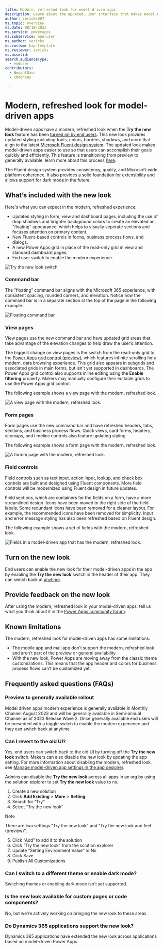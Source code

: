 ```yaml
---
title: Modern, refreshed look for model-driven apps
description: Learn about the updated, user interface that makes model-driven apps easier to use.
author: sericks007
ms.topic: overview
ms.date: 08/18/2023
ms.service: powerapps
ms.subservice: end-user
ms.author: sericks
ms.custom: bap-template
ms.reviewer: sericks
ms.assetid: 
search.audienceType: 
  - enduser
contributors:
  - HemantGaur
  - chmoncay

---
```


# Modern, refreshed look for model-driven apps

Model-driven apps have a modern, refreshed look when the **Try the new look** feature has been [turned on by end users](modern-fluent-design.md#turn-on-the-new-look). This new look provides updated styling including fonts, colors, borders, shadows, and more that align to the latest [Microsoft Fluent design system](https://react.fluentui.dev/?path=/docs/concepts-introduction--page). The updated look makes model-driven apps easier to use so that users can accomplish their goals quickly and efficiently. This feature is transitioning from preview to generally available, learn more about this process [here](modern-fluent-design.md#preview-to-generally-available-rollout). 

The Fluent design system provides consistency, quality, and Microsoft-wide platform coherence. It also provides a solid foundation for extensibility and allows support for dark mode in the future. 

## What’s included with the new look
Here's what you can expect in the modern, refreshed experience:

- Updated styling in form, view and dashboard pages, including the use of drop shadows and brighter background colors to create an elevated or "floating" appearance, which helps to visually seperate sections and focuses attention on primary content.
- New Fluent-based controls in forms, business process flows, and dialogs.
- A new Power Apps grid in place of the read-only grid in view and standard dashboard pages.
- End user switch to enable the modern experience.

![Try the new look switch](media/modern-try-toggle-off.png)

### Command bar
The "floating" command bar aligns with the Microsoft 365 experience, with consistent spacing, rounded corners, and elevation. Notice how the command bar is in a separate section at the top of the page in the following example.

![Floating command bar](media/modern-command-bar.png)

### View pages
View pages use the new command bar and have updated grid areas that take advantage of the elevation changes to help draw the user’s attention. 

The biggest change on view pages is the switch from the read-only grid to the [Power Apps grid control (preview)](../maker/model-driven-apps/the-power-apps-grid-control.md), which features infinite scrolling for a modern, data browsing experience. This grid also appears in subgrids and associated grids in main forms, but isn't yet supported in dashboards. The Power Apps grid control also supports inline editing using the **Enable filtering** property. Makers may manually configure their editable grids to use the Power Apps grid control. 

The following example shows a view page with the modern, refreshed look.

![A view page with the modern, refreshed look.](media/modern-view-page.png)

### Form pages
Form pages use the new command bar and have refreshed headers, tabs, sections, and business process flows. Quick views, card forms, headers, sitemaps, and timeline controls also feature updating styling.

The following example shows a form page with the modern, refreshed look.

![A formm page with the modern, refreshed look.](media/modern-form-page.png)

### Field controls
Field controls such as text input, action input, lookup, and check box controls are built and designed using Fluent components. More field controls will be modernized using Fluent design in future updates.

Field sections, which are containers for the fields on a form, have a more streamlined design. Icons have been moved to the right side of the field labels. Some redundant icons have been removed for a cleaner layout. For example, the recommended icons have been removed for simplicity. Input and error message styling has also been refreshed based on Fluent design. 

The following example shows a set of fields with the modern, refreshed look.

![Fields in a model-driven app that has the modern, refreshed look.](media/modern-fields.png)

## Turn on the new look
End users can enable the new look for their model-driven apps in the app by enabling the **Try the new look** switch in the header of their app. They can switch back at [anytime](modern-fluent-design.md#can-i-revert-to-the-old-ui).

## Provide feedback on the new look
After using the modern, refreshed look in your model-driven apps, tell us what you think about it in the [Power Apps community forum](https://go.microsoft.com/fwlink/?linkid=2221574).

## Known limitations
The modern, refreshed look for model-driven apps has some limitations:

- The mobile app and mail app don't support the modern, refreshed look and aren't part of the preview or general availability.
- With the new look, Power Apps are moving away from the classic theme customizations. This means that the app header and colors for business process flows can't be customized yet.

## Frequently asked questions (FAQs)

### Preview to generally available rollout
Model driven apps modern experience is generally available in Monthly Channel August 2023 and will be generally available in Semi-annual Channel as of 2023 Release Wave 2. Once generally available end users will be presented with a toggle switch to enable the modern experience and they can switch back at anytime.

### Can I revert to the old UI?
Yes, end users can switch back to the old UI by turning off the **Try the new look** switch.  Makers can also disable the new look by updating the app setting.
For more information about disabling the modern, refreshed look, see [Manage model-driven app settings in the app designer](../maker/model-driven-apps/app-properties#features). 

Admins can disable the **Try the new look** across all apps in an org by using the solution explorer to set **Try the new look** value to no.

1. Create a new solution
1. Click **Add Existing** > **More** > **Setting**
1. Search for “Try”
1. Select “Try the new look” 

> [!NOTE]
> There are two settings "Try the new look" and "Try the new look and feel (preview)".

5. Click “Add” to add it to the solution
1. Click “Try the new look” from the solution explorer
1. Update “Setting Environment Value” to No
1. Click Save
1. Publish All Customizations

### Can I switch to a different theme or enable dark mode?
Switching themes or enabling dark mode isn't yet supported.

### Is the new look available for custom pages or code components?
No, but we're actively working on bringing the new look to these areas.

### Do Dynamics 365 applications support the new look?
Dynamics 365 applications have extended the new look across applications based on model-driven Power Apps.
